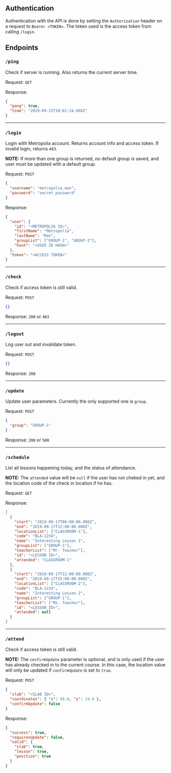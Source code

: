 ## Authentication

Authentication with the API is done by setting the `Authorization` header on a request to `Bearer <TOKEN>`.
The token used is the access token from calling `/login`.

## Endpoints

### `/ping`

Check if server is running. Also returns the current server time.

Request: `GET`

Response:

```json
{
  "pong": true,
  "time": "2019-09-25T10:01:24.668Z"
}
```

---

### `/login`

Login with Metropolia account. Returns account info and access token. If invalid login, returns `403`.

**NOTE:** If more than one group is returned, no default group is saved, and user must be updated with a default group.

Request: `POST`

```json
{
  "username": "metropolia_man",
  "password": "secret_password"
}
```

Response:

```json
{
  "user": {
    "id": "<METROPOLIA ID>",
    "firstName": "Metropolia",
    "lastName": "Man",
    "groupList": ["GROUP-1", "GROUP-2"],
    "hash": "<USER ID HASH>"
  },
  "token": "<ACCESS TOKEN>"
}
```

---

### `/check`

Check if access token is still valid.

Request: `POST`

```json
{}
```

Response: `200` or `403`

---

### `/logout`

Log user out and invalidate token.

Request: `POST`

```json
{}
```

Response: `200`

---

### `/update`

Update user parameters. Currently the only supported one is `group`.

Request: `POST`

```json
{
  "group": "GROUP-1"
}
```

Response: `200` or `500`

---

### `/schedule`

List all lessons happening today, and the status of attendance.

**NOTE:** The `attended` value will be `null` if the user has not cheked in yet, and the location code of the check in location if he has.

Request: `GET`

Response:

```json
[
  {
    "start": "2019-09-17T06:00:00.000Z",
    "end": "2019-09-17T12:00:00.000Z",
    "locationList": ["CLASSROOM-1"],
    "code": "BLA-1234",
    "name": "Interesting Lesson 1",
    "groupList": ["GROUP-1"],
    "teacherList": ["Mr. Teacher"],
    "id": "<LESSON ID>",
    "attended": "CLASSROOM-1"
  },
  {
    "start": "2019-09-17T12:00:00.000Z",
    "end": "2019-09-17T15:00:00.000Z",
    "locationList": ["CLASSROOM-2"],
    "code": "BLA-1234",
    "name": "Interesting Lesson 2",
    "groupList": ["GROUP-1"],
    "teacherList": ["Ms. Teacher"],
    "id": "<LESSON ID>",
    "attended": null
  }
]
```

---

### `/attend`

Check if access token is still valid.

**NOTE:** The `confirmUpdate` parameter is optional, and is only used if the user has already checked in to the current course. In this case, the location value will only be updated if `confirmUpdate` is set to `true`.

Request: `POST`

```json
{
  "slab": "<SLAB ID>",
  "coordinates": { "x": 60.0, "y": 24.0 },
  "confirmUpdate": false
}
```

Response:

```json
{
  "success": true,
  "requiresUpdate": false,
  "valid": {
    "slab": true,
    "lesson": true,
    "position": true
  }
}
```
